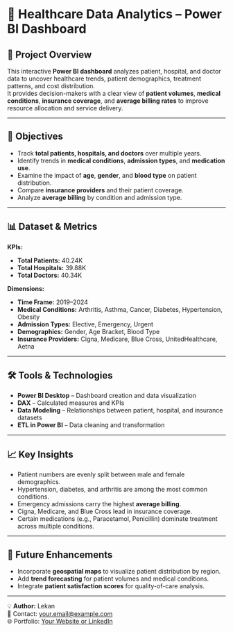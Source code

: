 # 🏥 Healthcare Data Analytics – Power BI Dashboard

## 📌 Project Overview
This interactive **Power BI dashboard** analyzes patient, hospital, and doctor data to uncover healthcare trends, patient demographics, treatment patterns, and cost distribution.  
It provides decision-makers with a clear view of **patient volumes**, **medical conditions**, **insurance coverage**, and **average billing rates** to improve resource allocation and service delivery.

---

## 🎯 Objectives
- Track **total patients, hospitals, and doctors** over multiple years.
- Identify trends in **medical conditions**, **admission types**, and **medication use**.
- Examine the impact of **age**, **gender**, and **blood type** on patient distribution.
- Compare **insurance providers** and their patient coverage.
- Analyze **average billing** by condition and admission type.

---

## 📊 Dataset & Metrics
**KPIs:**
- **Total Patients:** 40.24K
- **Total Hospitals:** 39.88K
- **Total Doctors:** 40.34K

**Dimensions:**
- **Time Frame:** 2019–2024
- **Medical Conditions:** Arthritis, Asthma, Cancer, Diabetes, Hypertension, Obesity
- **Admission Types:** Elective, Emergency, Urgent
- **Demographics:** Gender, Age Bracket, Blood Type
- **Insurance Providers:** Cigna, Medicare, Blue Cross, UnitedHealthcare, Aetna

---

## 🛠 Tools & Technologies
- **Power BI Desktop** – Dashboard creation and data visualization
- **DAX** – Calculated measures and KPIs
- **Data Modeling** – Relationships between patient, hospital, and insurance datasets
- **ETL in Power BI** – Data cleaning and transformation

---

## 📈 Key Insights
- Patient numbers are evenly split between male and female demographics.
- Hypertension, diabetes, and arthritis are among the most common conditions.
- Emergency admissions carry the highest **average billing**.
- Cigna, Medicare, and Blue Cross lead in insurance coverage.
- Certain medications (e.g., Paracetamol, Penicillin) dominate treatment across multiple conditions.

---

## 🚀 Future Enhancements
- Incorporate **geospatial maps** to visualize patient distribution by region.
- Add **trend forecasting** for patient volumes and medical conditions.
- Integrate **patient satisfaction scores** for quality-of-care analysis.

---

💡 **Author:** Lekan  
📧 Contact: your.email@example.com  
🌐 Portfolio: [Your Website or LinkedIn](#)
